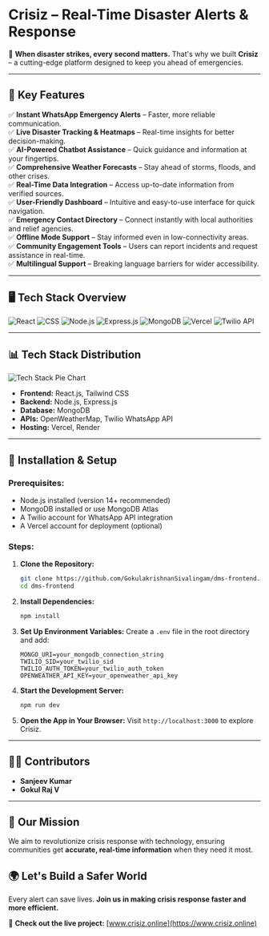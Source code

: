 # Crisiz – Real-Time Disaster Alerts & Response

🚨 **When disaster strikes, every second matters.** That's why we built **Crisiz** – a cutting-edge platform designed to keep you ahead of emergencies.

---

## 🌟 Key Features

✅ **Instant WhatsApp Emergency Alerts** – Faster, more reliable communication.<br>
✅ **Live Disaster Tracking & Heatmaps** – Real-time insights for better decision-making.<br>
✅ **AI-Powered Chatbot Assistance** – Quick guidance and information at your fingertips.<br>
✅ **Comprehensive Weather Forecasts** – Stay ahead of storms, floods, and other crises.<br>
✅ **Real-Time Data Integration** – Access up-to-date information from verified sources.<br>
✅ **User-Friendly Dashboard** – Intuitive and easy-to-use interface for quick navigation.<br>
✅ **Emergency Contact Directory** – Connect instantly with local authorities and relief agencies.<br>
✅ **Offline Mode Support** – Stay informed even in low-connectivity areas.<br>
✅ **Community Engagement Tools** – Users can report incidents and request assistance in real-time.<br>
✅ **Multilingual Support** – Breaking language barriers for wider accessibility.<br>

---


## 🖥️ Tech Stack Overview

![React](https://img.shields.io/badge/Frontend-React-blue?style=for-the-badge&logo=react) 
![CSS](https://img.shields.io/badge/Styling-CSS-blue?style=for-the-badge&logo=css3) 
![Node.js](https://img.shields.io/badge/Backend-Node.js-green?style=for-the-badge&logo=node.js) 
![Express.js](https://img.shields.io/badge/Server-Express.js-lightgrey?style=for-the-badge&logo=express) 
![MongoDB](https://img.shields.io/badge/Database-MongoDB-brightgreen?style=for-the-badge&logo=mongodb) 
![Vercel](https://img.shields.io/badge/Hosting-Vercel-black?style=for-the-badge&logo=vercel) 
![Twilio API](https://img.shields.io/badge/API-Twilio-red?style=for-the-badge&logo=twilio) 

---

## 📊 Tech Stack Distribution

![Tech Stack Pie Chart](https://quickchart.io/chart?c=%7B%22type%22%3A%22pie%22%2C%22data%22%3A%7B%22labels%22%3A%5B%22React%22%2C%22CSS%22%2C%22Node.js%22%2C%22Express.js%22%2C%22MongoDB%22%2C%22Twilio%20API%22%5D%2C%22datasets%22%3A%5B%7B%22data%22%3A%5B25%2C15%2C20%2C10%2C20%2C10%5D%2C%22backgroundColor%22%3A%5B%22%2348CAE4%22%2C%22%23F7B801%22%2C%22%2328A745%22%2C%22%236C757D%22%2C%22%2328B463%22%2C%22%23E63946%22%5D%7D%5D%7D%7D)



- **Frontend:** React.js, Tailwind CSS
- **Backend:** Node.js, Express.js
- **Database:** MongoDB
- **APIs:** OpenWeatherMap, Twilio WhatsApp API
- **Hosting:** Vercel, Render

---


## 🔧 Installation & Setup

### Prerequisites:
- Node.js installed (version 14+ recommended)
- MongoDB installed or use MongoDB Atlas
- A Twilio account for WhatsApp API integration
- A Vercel account for deployment (optional)

### Steps:
1. **Clone the Repository:**
   ```bash
   git clone https://github.com/GokulakrishnanSivalingam/dms-frontend.git
   cd dms-frontend
   ```
2. **Install Dependencies:**
   ```bash
   npm install
   ```
3. **Set Up Environment Variables:**
   Create a `.env` file in the root directory and add:
   ```plaintext
   MONGO_URI=your_mongodb_connection_string
   TWILIO_SID=your_twilio_sid
   TWILIO_AUTH_TOKEN=your_twilio_auth_token
   OPENWEATHER_API_KEY=your_openweather_api_key
   ```
4. **Start the Development Server:**
   ```bash
   npm run dev
   ```
5. **Open the App in Your Browser:**
   Visit `http://localhost:3000` to explore Crisiz.

---

## 👨‍💻 Contributors
- **Sanjeev Kumar**  
- **Gokul Raj V**  

---

## 🎯 Our Mission
We aim to revolutionize crisis response with technology, ensuring communities get **accurate, real-time information** when they need it most.

## 🌍 Let's Build a Safer World
Every alert can save lives. **Join us in making crisis response faster and more efficient.**

📢 **Check out the live project:** [www.crisiz.online](https://www.crisiz.online)  
